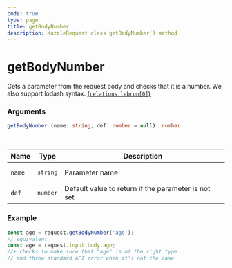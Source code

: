 ```yaml
---
code: true
type: page
title: getBodyNumber
description: KuzzleRequest class getBodyNumber() method
---
```


# getBodyNumber

<SinceBadge version="2.16.9" />

Gets a parameter from the request body and checks that it is a number.
We also support lodash syntax. [(`relations.lebron[0]`)](https://lodash.com/docs/4.17.15#get)

### Arguments

```ts
getBodyNumber (name: string, def: number = null): number
```

</br>

| Name   | Type              | Description    |
|--------|-------------------|----------------|
| `name` | <pre>string</pre> | Parameter name |
| `def` | <pre>number</pre> | Default value to return if the parameter is not set |


### Example

```ts
const age = request.getBodyNumber('age');
// equivalent
const age = request.input.body.age;
//+ checks to make sure that "age" is of the right type
// and throw standard API error when it's not the case
```
